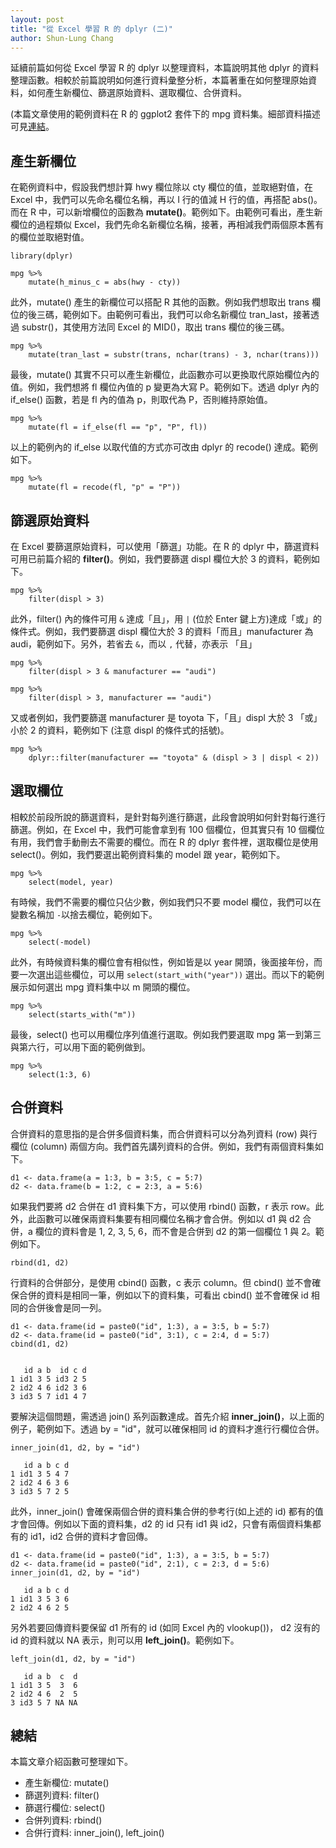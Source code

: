 ```yaml
---
layout: post
title: "從 Excel 學習 R 的 dplyr (二)"
author: Shun-Lung Chang
---
```


<p class="message">
延續前篇如何從 Excel 學習 R 的 dplyr 以整理資料，本篇說明其他 dplyr 的資料整理函數。相較於前篇說明如何進行資料彙整分析，本篇著重在如何整理原始資料，如何產生新欄位、篩選原始資料、選取欄位、合併資料。
</p>

<!--more-->

(本篇文章使用的範例資料在 R 的 ggplot2 套件下的 mpg 資料集。細部資料描述可見[連結](http://docs.ggplot2.org/current/mpg.html)。

## 產生新欄位

在範例資料中，假設我們想計算 hwy 欄位除以 cty 欄位的值，並取絕對值，在 Excel 中，我們可以先命名欄位名稱，再以 I 行的值減 H 行的值，再搭配 abs()。而在 R 中，可以新增欄位的函數為 **mutate()**。範例如下。由範例可看出，產生新欄位的過程類似 Excel，我們先命名新欄位名稱，接著，再相減我們兩個原本舊有的欄位並取絕對值。

```
library(dplyr)

mpg %>% 
	mutate(h_minus_c = abs(hwy - cty))
``` 

此外，mutate() 產生的新欄位可以搭配 R 其他的函數。例如我們想取出 trans 欄位的後三碼，範例如下。由範例可看出，我們可以命名新欄位 tran_last，接著透過 substr()，其使用方法同 Excel 的 MID()，取出 trans 欄位的後三碼。

```
mpg %>% 
    mutate(tran_last = substr(trans, nchar(trans) - 3, nchar(trans)))
```

最後，mutate() 其實不只可以產生新欄位，此函數亦可以更換取代原始欄位內的值。例如，我們想將 fl 欄位內值的 p 變更為大寫 P。範例如下。透過 dplyr 內的 if_else() 函數，若是 fl 內的值為 p，則取代為 P，否則維持原始值。

```
mpg %>% 
    mutate(fl = if_else(fl == "p", "P", fl))
```

以上的範例內的 if_else 以取代值的方式亦可改由 dplyr 的 recode() 達成。範例如下。

```
mpg %>% 
    mutate(fl = recode(fl, "p" = "P"))
``` 

## 篩選原始資料

在 Excel 要篩選原始資料，可以使用「篩選」功能。在 R 的 dplyr 中，篩選資料可用已前篇介紹的 **filter()**。例如，我們要篩選 displ 欄位大於 3 的資料，範例如下。

```
mpg %>% 
    filter(displ > 3)
```

此外，filter() 內的條件可用 `&` 達成「且」，用 `|` (位於 Enter 鍵上方)達成「或」的條件式。例如，我們要篩選 displ 欄位大於 3 的資料「而且」manufacturer 為 audi，範例如下。另外，若省去 `&`，而以 `,` 代替，亦表示 「且」

```
mpg %>% 
    filter(displ > 3 & manufacturer == "audi")

mpg %>% 
    filter(displ > 3, manufacturer == "audi")

```

又或者例如，我們要篩選 manufacturer 是 toyota 下，「且」displ 大於 3 「或」小於 2 的資料，範例如下 (注意 displ 的條件式的括號)。

```
mpg %>% 
    dplyr::filter(manufacturer == "toyota" & (displ > 3 | displ < 2))
```

## 選取欄位

相較於前段所說的篩選資料，是針對每列進行篩選，此段會說明如何針對每行進行篩選。例如，在 Excel 中，我們可能會拿到有 100 個欄位，但其實只有 10 個欄位有用，我們會手動刪去不需要的欄位。而在 R 的 dplyr 套件裡，選取欄位是使用 select()。例如，我們要選出範例資料集的 model 跟 year，範例如下。

```
mpg %>% 
    select(model, year)
```

有時候，我們不需要的欄位只佔少數，例如我們只不要 model 欄位，我們可以在變數名稱加 `-`以捨去欄位，範例如下。

```
mpg %>% 
    select(-model)
```

此外，有時候資料集的欄位會有相似性，例如皆是以 year 開頭，後面接年份，而要一次選出這些欄位，可以用 `select(start_with("year"))` 選出。而以下的範例展示如何選出 mpg 資料集中以 m 開頭的欄位。

```
mpg %>% 
    select(starts_with("m"))
```

最後，select() 也可以用欄位序列值進行選取。例如我們要選取 mpg 第一到第三與第六行，可以用下面的範例做到。

```
mpg %>% 
    select(1:3, 6)
```

## 合併資料

合併資料的意思指的是合併多個資料集，而合併資料可以分為列資料 (row) 與行欄位 (column) 兩個方向。我們首先講列資料的合併。例如，我們有兩個資料集如下。

```
d1 <- data.frame(a = 1:3, b = 3:5, c = 5:7)
d2 <- data.frame(b = 1:2, c = 2:3, a = 5:6)
```

如果我們要將 d2 合併在 d1 資料集下方，可以使用 rbind() 函數，r 表示 row。此外，此函數可以確保兩資料集要有相同欄位名稱才會合併。例如以 d1 與 d2 合併，a 欄位的資料會是 1, 2, 3, 5, 6，而不會是合併到 d2 的第一個欄位 1 與 2。範例如下。

```
rbind(d1, d2)
```

行資料的合併部分，是使用 cbind() 函數，c 表示 column。但 cbind() 並不會確保合併的資料是相同一筆，例如以下的資料集，可看出 cbind() 並不會確保 id 相同的合併後會是同一列。

```
d1 <- data.frame(id = paste0("id", 1:3), a = 3:5, b = 5:7)
d2 <- data.frame(id = paste0("id", 3:1), c = 2:4, d = 5:7)
cbind(d1, d2)


   id a b  id c d
1 id1 3 5 id3 2 5
2 id2 4 6 id2 3 6
3 id3 5 7 id1 4 7
```

要解決這個問題，需透過 join() 系列函數達成。首先介紹 **inner_join()**，以上面的例子，範例如下。透過 by = "id"，就可以確保相同 id 的資料才進行行欄位合併。

```
inner_join(d1, d2, by = "id")

   id a b c d
1 id1 3 5 4 7
2 id2 4 6 3 6
3 id3 5 7 2 5
```

此外，inner_join() 會確保兩個合併的資料集合併的參考行(如上述的 id) 都有的值才會回傳。例如以下面的資料集，d2 的 id 只有 id1 與 id2，只會有兩個資料集都有的 id1，id2 合併的資料才會回傳。

```
d1 <- data.frame(id = paste0("id", 1:3), a = 3:5, b = 5:7)
d2 <- data.frame(id = paste0("id", 2:1), c = 2:3, d = 5:6)
inner_join(d1, d2, by = "id")

   id a b c d
1 id1 3 5 3 6
2 id2 4 6 2 5
```

另外若要回傳資料要保留 d1 所有的 id (如同 Excel 內的 vlookup())， d2 沒有的 id 的資料就以 NA 表示，則可以用 **left_join()**。範例如下。

```
left_join(d1, d2, by = "id")

   id a b  c  d
1 id1 3 5  3  6
2 id2 4 6  2  5
3 id3 5 7 NA NA
```

## 總結

本篇文章介紹函數可整理如下。

- 產生新欄位: mutate()
- 篩選列資料: filter()
- 篩選行欄位: select()
- 合併列資料: rbind()
- 合併行資料: inner_join(), left_join()

